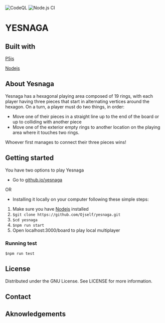 ![CodeQL](https://github.com/Ojself/yesnaga/workflows/CodeQL/badge.svg) ![Node.js CI](https://github.com/Ojself/yesnaga/workflows/Node.js%20CI/badge.svg)

# YESNAGA

## Built with

[P5js](https://p5js.org/)

[Nodejs](https://nodejs.org/)

## About Yesnaga

Yesnaga  has a hexagonal playing area composed of 19 rings, with each player having three pieces that start in alternating vertices around the hexagon. On a turn, a player must do two things, in order:

- Move one of their pieces in a straight line up to the end of the board or up to colliding with another piece
- Move one of the exterior empty rings to another location on the playing area where it touches two rings.

Whoever first manages to connect their three pieces wins!

## Getting started

You have two options to play Yesnaga

- Go to [github.io/yesnaga](https://github.io/yesnaga)

OR

- Installing it locally on your computer following these simple steps:

1. Make sure you have [Nodejs](https://nodejs.org/) installed
2. ``$git clone https://github.com/Ojself/yesnaga.git``
3. ``$cd yesnaga``
4. ``$npm run start``
5. Open localhost:3000/board to play local multiplayer

### Running test

``$npm run test``

## License

Distributed under the GNU License. See LICENSE for more information.

## Contact

## Aknowledgements
